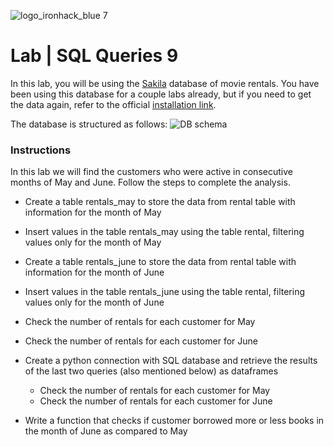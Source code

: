 ![logo_ironhack_blue 7](https://user-images.githubusercontent.com/23629340/40541063-a07a0a8a-601a-11e8-91b5-2f13e4e6b441.png)

# Lab | SQL Queries 9

In this lab, you will be using the [Sakila](https://dev.mysql.com/doc/sakila/en/) database of movie rentals. You have been using this database for a couple labs already, but if you need to get the data again, refer to the official [installation link](https://dev.mysql.com/doc/sakila/en/sakila-installation.html).

The database is structured as follows:
![DB schema](https://education-team-2020.s3-eu-west-1.amazonaws.com/data-analytics/database-sakila-schema.png)

### Instructions

In this lab we will find the customers who were active in consecutive months of May and June. Follow the steps to complete the analysis. 

- Create a table rentals_may to store the data from rental table with information for the month of May

- Insert values in the table rentals_may using the table rental, filtering values only for the month of May

- Create a table rentals_june to store the data from rental table with information for the month of June

- Insert values in the table rentals_june using the table rental, filtering values only for the month of June 

- Check the number of rentals for each customer for May  

- Check the number of rentals for each customer for June 

- Create a python connection with SQL database and retrieve the results of the last two queries (also mentioned below) as dataframes 

    - Check the number of rentals for each customer for May
    - Check the number of rentals for each customer for June

- Write a function that checks if customer borrowed more or less books in the month of June as compared to May
